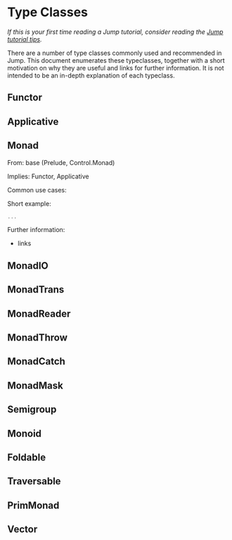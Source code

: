 # Type Classes

*If this is your first time reading a Jump tutorial, consider reading the [Jump
tutorial tips](https://github.com/commercialhaskell/jump/blob/master/TIPS.md).*

There are a number of type classes commonly used and recommended in Jump. This
document enumerates these typeclasses, together with a short motivation on why
they are useful and links for further information. It is not intended to be an
in-depth explanation of each typeclass.

## Functor

## Applicative

## Monad

From: base (Prelude, Control.Monad)

Implies: Functor, Applicative

Common use cases:

Short example:

```haskell
...
```

Further information:

* links

## MonadIO

## MonadTrans

## MonadReader

## MonadThrow

## MonadCatch

## MonadMask

## Semigroup

## Monoid

## Foldable

## Traversable

## PrimMonad

## Vector
